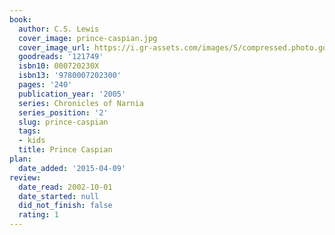 ```yaml
---
book:
  author: C.S. Lewis
  cover_image: prince-caspian.jpg
  cover_image_url: https://i.gr-assets.com/images/S/compressed.photo.goodreads.com/books/1308814880l/121749._SX98_.jpg
  goodreads: '121749'
  isbn10: 000720230X
  isbn13: '9780007202300'
  pages: '240'
  publication_year: '2005'
  series: Chronicles of Narnia
  series_position: '2'
  slug: prince-caspian
  tags:
  - kids
  title: Prince Caspian
plan:
  date_added: '2015-04-09'
review:
  date_read: 2002-10-01
  date_started: null
  did_not_finish: false
  rating: 1
---
```

